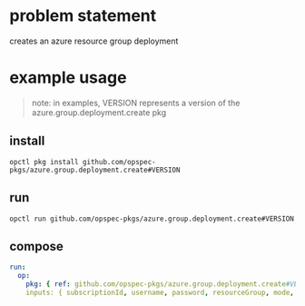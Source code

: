 # problem statement
creates an azure resource group deployment

# example usage

> note: in examples, VERSION represents a version of the azure.group.deployment.create pkg

## install

```shell
opctl pkg install github.com/opspec-pkgs/azure.group.deployment.create#VERSION
```

## run

```
opctl run github.com/opspec-pkgs/azure.group.deployment.create#VERSION
```

## compose

```yaml
run:
  op:
    pkg: { ref: github.com/opspec-pkgs/azure.group.deployment.create#VERSION }
    inputs: { subscriptionId, username, password, resourceGroup, mode, name, parameters, template }
```
